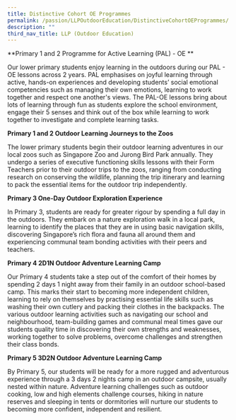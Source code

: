 ```yaml
---
title: Distinctive Cohort OE Programmes
permalink: /passion/LLPOutdoorEducation/DistinctiveCohortOEProgrammes/
description: ""
third_nav_title: LLP (Outdoor Education)
---
```

**Primary 1 and 2 Programme for Active Learning (PAL) - OE **

Our lower primary students enjoy learning in the outdoors during our PAL - OE lessons across 2 years. PAL emphasises on joyful learning through active, hands-on experiences and developing students’ social emotional competencies such as managing their own emotions, learning to work together and respect one another's views. The PAL-OE lessons bring about lots of learning through fun as students explore the school environment, engage their 5 senses and think out of the box while learning to work together to investigate and complete learning tasks. 


**Primary 1 and 2 Outdoor Learning Journeys to the Zoos** 

The lower primary students begin their outdoor learning adventures in our local zoos such as Singapore Zoo and Jurong Bird Park annually. They undergo a series of executive functioning skills lessons with their Form Teachers prior to their outdoor trips to the zoos, ranging from conducting research on conserving the wildlife, planning the trip itinerary and learning to pack the essential items for the outdoor trip independently. 


**Primary 3 One-Day Outdoor Exploration Experience**

In Primary 3, students are ready for greater rigour by spending a full day in the outdoors. They embark on a nature exploration walk in a local park, learning to identify the places that they are in using basic navigation skills, discovering Singapore’s rich flora and fauna all around them and experiencing communal team bonding activities with their peers and teachers. 

  
**Primary 4 2D1N Outdoor Adventure Learning Camp**

Our Primary 4 students take a step out of the comfort of their homes by spending 2 days 1 night away from their family in an outdoor school-based camp. This marks their start to becoming more independent children, learning to rely on themselves by practising essential life skills such as washing their own cutlery and packing their clothes in the backpacks. The various outdoor learning activities such as navigating our school and neighbourhood, team-building games and communal meal times gave our students quality time in discovering their own strengths and weaknesses, working together to solve problems, overcome challenges and strengthen their class bonds. 


**Primary 5 3D2N Outdoor Adventure Learning Camp**

By Primary 5, our students will be ready for a more rugged and adventurous experience through a 3 days 2 nights camp in an outdoor campsite, usually nested within nature. Adventure learning challenges such as outdoor cooking, low and high elements challenge courses, hiking in nature reserves and sleeping in tents or dormitories will nurture our students to becoming more confident, independent and resilient.

